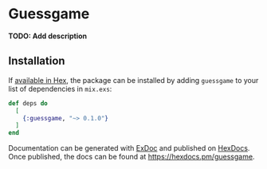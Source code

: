 # Guessgame

**TODO: Add description**

## Installation

If [available in Hex](https://hex.pm/docs/publish), the package can be installed
by adding `guessgame` to your list of dependencies in `mix.exs`:

```elixir
def deps do
  [
    {:guessgame, "~> 0.1.0"}
  ]
end
```

Documentation can be generated with [ExDoc](https://github.com/elixir-lang/ex_doc)
and published on [HexDocs](https://hexdocs.pm). Once published, the docs can
be found at <https://hexdocs.pm/guessgame>.

